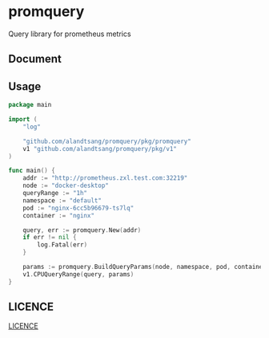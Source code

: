 # promquery

Query library for prometheus metrics

## Document

## Usage

```go
package main

import (
    "log"

    "github.com/alandtsang/promquery/pkg/promquery"
    v1 "github.com/alandtsang/promquery/pkg/v1"
)

func main() {
    addr := "http://prometheus.zxl.test.com:32219"
    node := "docker-desktop"
    queryRange := "1h"
    namespace := "default"
    pod := "nginx-6cc5b96679-ts7lq"
    container := "nginx"

    query, err := promquery.New(addr)
    if err != nil {
        log.Fatal(err)
    }

    params := promquery.BuildQueryParams(node, namespace, pod, container, queryRange)
    v1.CPUQueryRange(query, params)
}
```

## LICENCE
[LICENCE](https://raw.githubusercontent.com/alandtsang/promquery/main/LICENSE)